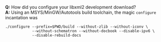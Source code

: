 **Q:** How did you configure your libxml2 development download?  
**A:** Using an MSYS/MinGW/Autotools build toolchain, the magic `configure` incantation was

    ./configure --prefix=$PWD/build --without-zlib --without-iconv \
                --without-schematron --without-docbook --disable-ipv6 \
                --disable-rebuild-docs
